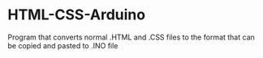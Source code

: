# HTML-CSS-Arduino
Program that converts normal .HTML and .CSS files to the format that can be copied and pasted to .INO file
